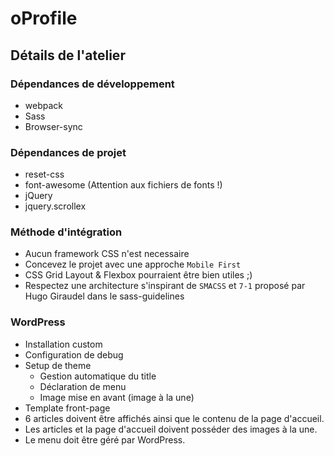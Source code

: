 # oProfile

## Détails de l'atelier

### Dépendances de développement

- webpack
- Sass
- Browser-sync

### Dépendances de projet

- reset-css
- font-awesome (Attention aux fichiers de fonts !)
- jQuery
- jquery.scrollex

### Méthode d'intégration

- Aucun framework CSS n'est necessaire
- Concevez le projet avec une approche `Mobile First`
- CSS Grid Layout & Flexbox pourraient être bien utiles ;)
- Respectez une architecture s'inspirant de `SMACSS` et `7-1` proposé par Hugo Giraudel dans le sass-guidelines

### WordPress

- Installation custom
- Configuration de debug
- Setup de theme
  - Gestion automatique du title
  - Déclaration de menu
  - Image mise en avant (image à la une)
- Template front-page
- 6 articles doivent être affichés ainsi que le contenu de la page d'accueil.
- Les articles et la page d'accueil doivent posséder des images à la une.
- Le menu doit être géré par WordPress.
